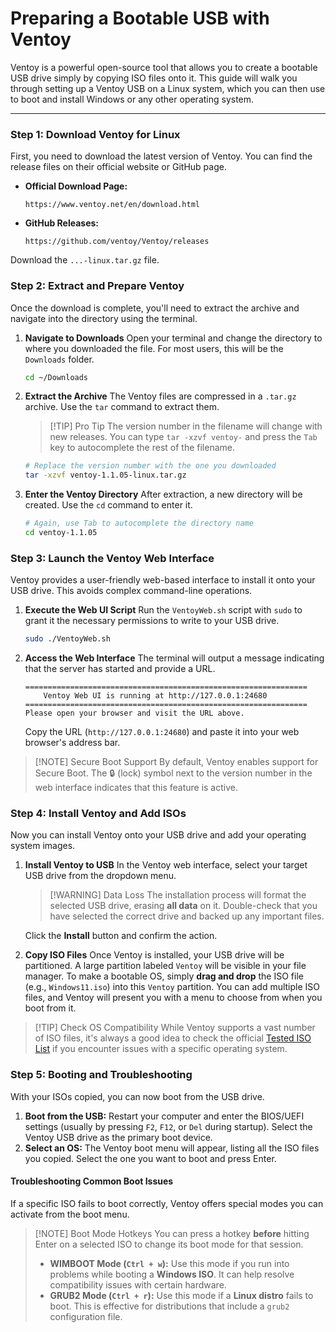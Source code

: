
# Preparing a Bootable USB with Ventoy

Ventoy is a powerful open-source tool that allows you to create a bootable USB drive simply by copying ISO files onto it. This guide will walk you through setting up a Ventoy USB on a Linux system, which you can then use to boot and install Windows or any other operating system.

---

### Step 1: Download Ventoy for Linux

First, you need to download the latest version of Ventoy. You can find the release files on their official website or GitHub page.

*   **Official Download Page:**
    ```url
    https://www.ventoy.net/en/download.html
    ```
*   **GitHub Releases:**
    ```url
    https://github.com/ventoy/Ventoy/releases
    ```

Download the `...-linux.tar.gz` file.

### Step 2: Extract and Prepare Ventoy

Once the download is complete, you'll need to extract the archive and navigate into the directory using the terminal.

1.  **Navigate to Downloads**
    Open your terminal and change the directory to where you downloaded the file. For most users, this will be the `Downloads` folder.
    ```bash
    cd ~/Downloads
    ```

2.  **Extract the Archive**
    The Ventoy files are compressed in a `.tar.gz` archive. Use the `tar` command to extract them.

    > [!TIP] Pro Tip
    > The version number in the filename will change with new releases. You can type `tar -xzvf ventoy-` and press the `Tab` key to autocomplete the rest of the filename.

    ```bash
    # Replace the version number with the one you downloaded
    tar -xzvf ventoy-1.1.05-linux.tar.gz
    ```

3.  **Enter the Ventoy Directory**
    After extraction, a new directory will be created. Use the `cd` command to enter it.
    ```bash
    # Again, use Tab to autocomplete the directory name
    cd ventoy-1.1.05
    ```

### Step 3: Launch the Ventoy Web Interface

Ventoy provides a user-friendly web-based interface to install it onto your USB drive. This avoids complex command-line operations.

1.  **Execute the Web UI Script**
    Run the `VentoyWeb.sh` script with `sudo` to grant it the necessary permissions to write to your USB drive.
    ```bash
    sudo ./VentoyWeb.sh
    ```

2.  **Access the Web Interface**
    The terminal will output a message indicating that the server has started and provide a URL.
    ```text
    ===============================================================
        Ventoy Web UI is running at http://127.0.0.1:24680
    ===============================================================
    Please open your browser and visit the URL above.
    ```
    Copy the URL (`http://127.0.0.1:24680`) and paste it into your web browser's address bar.

> [!NOTE] Secure Boot Support
> By default, Ventoy enables support for Secure Boot. The 🔒 (lock) symbol next to the version number in the web interface indicates that this feature is active.

### Step 4: Install Ventoy and Add ISOs

Now you can install Ventoy onto your USB drive and add your operating system images.

1.  **Install Ventoy to USB**
    In the Ventoy web interface, select your target USB drive from the dropdown menu.

    > [!WARNING] Data Loss
    > The installation process will format the selected USB drive, erasing **all data** on it. Double-check that you have selected the correct drive and backed up any important files.

    Click the **Install** button and confirm the action.

2.  **Copy ISO Files**
    Once Ventoy is installed, your USB drive will be partitioned. A large partition labeled `Ventoy` will be visible in your file manager. To make a bootable OS, simply **drag and drop** the ISO file (e.g., `Windows11.iso`) into this `Ventoy` partition. You can add multiple ISO files, and Ventoy will present you with a menu to choose from when you boot from it.

> [!TIP] Check OS Compatibility
> While Ventoy supports a vast number of ISO files, it's always a good idea to check the official [Tested ISO List](https://www.ventoy.net/en/isolist.html) if you encounter issues with a specific operating system.

### Step 5: Booting and Troubleshooting

With your ISOs copied, you can now boot from the USB drive.

1.  **Boot from the USB:** Restart your computer and enter the BIOS/UEFI settings (usually by pressing `F2`, `F12`, or `Del` during startup). Select the Ventoy USB drive as the primary boot device.
2.  **Select an OS:** The Ventoy boot menu will appear, listing all the ISO files you copied. Select the one you want to boot and press Enter.

#### Troubleshooting Common Boot Issues

If a specific ISO fails to boot correctly, Ventoy offers special modes you can activate from the boot menu.

> [!NOTE] Boot Mode Hotkeys
> You can press a hotkey **before** hitting Enter on a selected ISO to change its boot mode for that session.
>
> - **WIMBOOT Mode (`Ctrl + w`):** Use this mode if you run into problems while booting a **Windows ISO**. It can help resolve compatibility issues with certain hardware.
> - **GRUB2 Mode (`Ctrl + r`):** Use this mode if a **Linux distro** fails to boot. This is effective for distributions that include a `grub2` configuration file.

